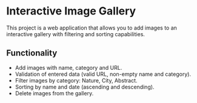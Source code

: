 # Interactive Image Gallery

This project is a web application that allows you to add images to an interactive gallery with filtering and sorting capabilities.

##  Functionality

- Add images with name, category and URL.
- Validation of entered data (valid URL, non-empty name and category).
- Filter images by category: Nature, City, Abstract.
- Sorting by name and date (ascending and descending).
- Delete images from the gallery.



